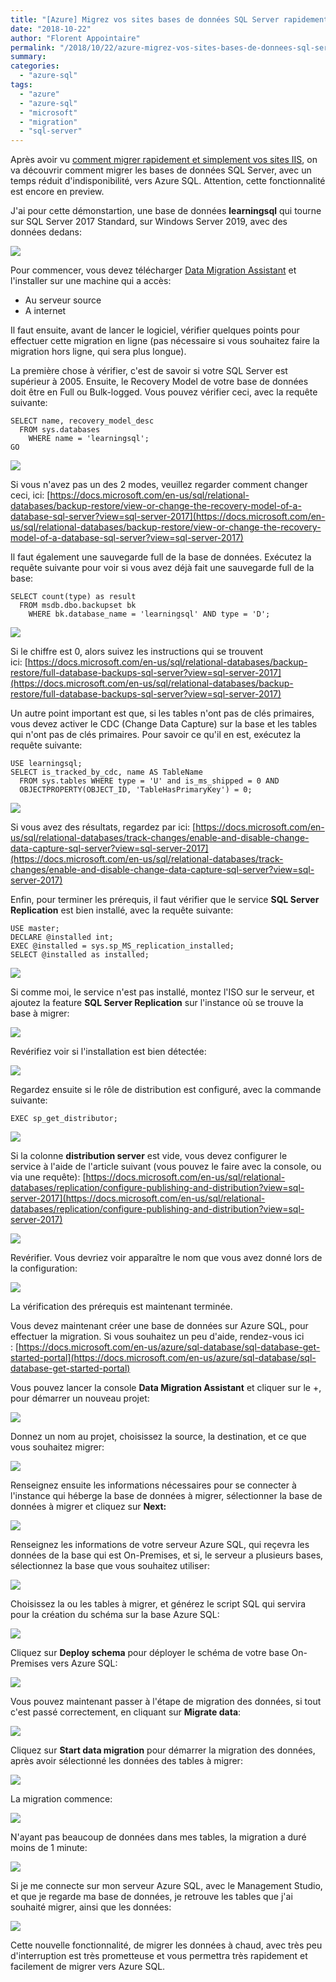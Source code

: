 ```yaml
---
title: "[Azure] Migrez vos sites bases de données SQL Server rapidement et simplement"
date: "2018-10-22"
author: "Florent Appointaire"
permalink: "/2018/10/22/azure-migrez-vos-sites-bases-de-donnees-sql-server-rapidement-et-simplement/"
summary:
categories: 
  - "azure-sql"
tags: 
  - "azure"
  - "azure-sql"
  - "microsoft"
  - "migration"
  - "sql-server"
---
```

Après avoir vu [comment migrer rapidement et simplement vos sites IIS](https://cloudyjourney.fr/2018/10/17/azure-migrez-vos-sites-iis-rapidement-et-simplement/), on va découvrir comment migrer les bases de données SQL Server, avec un temps réduit d'indisponibilité, vers Azure SQL. Attention, cette fonctionnalité est encore en preview.

J'ai pour cette démonstartion, une base de données **learningsql** qui tourne sur SQL Server 2017 Standard, sur Windows Server 2019, avec des données dedans:

![](https://cloudyjourney.fr/wp-content/uploads/2018/10/PaaS-Migration-SQL-01.png)

Pour commencer, vous devez télécharger [Data Migration Assistant](https://www.microsoft.com/en-us/download/details.aspx?id=53595) et l'installer sur une machine qui a accès:

- Au serveur source
- A internet

Il faut ensuite, avant de lancer le logiciel, vérifier quelques points pour effectuer cette migration en ligne (pas nécessaire si vous souhaitez faire la migration hors ligne, qui sera plus longue).

La première chose à vérifier, c'est de savoir si votre SQL Server est supérieur à 2005. Ensuite, le Recovery Model de votre base de données doit être en Full ou Bulk-logged. Vous pouvez vérifier ceci, avec la requête suivante:

```
SELECT name, recovery_model_desc
  FROM sys.databases
    WHERE name = 'learningsql';
GO
```

[![](https://cloudyjourney.fr/wp-content/uploads/2018/10/PaaS-Migration-SQL-02.png)](https://cloudyjourney.fr/wp-content/uploads/2018/10/PaaS-Migration-SQL-02.png)

Si vous n'avez pas un des 2 modes, veuillez regarder comment changer ceci, ici: [https://docs.microsoft.com/en-us/sql/relational-databases/backup-restore/view-or-change-the-recovery-model-of-a-database-sql-server?view=sql-server-2017](https://docs.microsoft.com/en-us/sql/relational-databases/backup-restore/view-or-change-the-recovery-model-of-a-database-sql-server?view=sql-server-2017)

Il faut également une sauvegarde full de la base de données. Exécutez la requête suivante pour voir si vous avez déjà fait une sauvegarde full de la base:

```
SELECT count(type) as result
  FROM msdb.dbo.backupset bk
    WHERE bk.database_name = 'learningsql' AND type = 'D';
```

[![](https://cloudyjourney.fr/wp-content/uploads/2018/10/PaaS-Migration-SQL-03.png)](https://cloudyjourney.fr/wp-content/uploads/2018/10/PaaS-Migration-SQL-03.png)

Si le chiffre est 0, alors suivez les instructions qui se trouvent ici: [https://docs.microsoft.com/en-us/sql/relational-databases/backup-restore/full-database-backups-sql-server?view=sql-server-2017](https://docs.microsoft.com/en-us/sql/relational-databases/backup-restore/full-database-backups-sql-server?view=sql-server-2017)

Un autre point important est que, si les tables n'ont pas de clés primaires, vous devez activer le CDC (Change Data Capture) sur la base et les tables qui n'ont pas de clés primaires. Pour savoir ce qu'il en est, exécutez la requête suivante:

```
USE learningsql;
SELECT is_tracked_by_cdc, name AS TableName
  FROM sys.tables WHERE type = 'U' and is_ms_shipped = 0 AND
  OBJECTPROPERTY(OBJECT_ID, 'TableHasPrimaryKey') = 0;
```

[![](https://cloudyjourney.fr/wp-content/uploads/2018/10/PaaS-Migration-SQL-04.png)](https://cloudyjourney.fr/wp-content/uploads/2018/10/PaaS-Migration-SQL-04.png)

Si vous avez des résultats, regardez par ici: [https://docs.microsoft.com/en-us/sql/relational-databases/track-changes/enable-and-disable-change-data-capture-sql-server?view=sql-server-2017](https://docs.microsoft.com/en-us/sql/relational-databases/track-changes/enable-and-disable-change-data-capture-sql-server?view=sql-server-2017)

Enfin, pour terminer les prérequis, il faut vérifier que le service **SQL Server Replication** est bien installé, avec la requête suivante:

```
USE master;
DECLARE @installed int;
EXEC @installed = sys.sp_MS_replication_installed;
SELECT @installed as installed;
```

[![](https://cloudyjourney.fr/wp-content/uploads/2018/10/PaaS-Migration-SQL-05.png)](https://cloudyjourney.fr/wp-content/uploads/2018/10/PaaS-Migration-SQL-05.png)

Si comme moi, le service n'est pas installé, montez l'ISO sur le serveur, et ajoutez la feature **SQL Server Replication** sur l'instance où se trouve la base à migrer:

[![](https://cloudyjourney.fr/wp-content/uploads/2018/10/PaaS-Migration-SQL-06.png)](https://cloudyjourney.fr/wp-content/uploads/2018/10/PaaS-Migration-SQL-06.png)

Revérifiez voir si l'installation est bien détectée:

[![](https://cloudyjourney.fr/wp-content/uploads/2018/10/PaaS-Migration-SQL-07.png)](https://cloudyjourney.fr/wp-content/uploads/2018/10/PaaS-Migration-SQL-07.png)

Regardez ensuite si le rôle de distribution est configuré, avec la commande suivante:

```
EXEC sp_get_distributor;
```

[![](https://cloudyjourney.fr/wp-content/uploads/2018/10/PaaS-Migration-SQL-08.png)](https://cloudyjourney.fr/wp-content/uploads/2018/10/PaaS-Migration-SQL-08.png)

Si la colonne **distribution server** est vide, vous devez configurer le service à l'aide de l'article suivant (vous pouvez le faire avec la console, ou via une requête): [https://docs.microsoft.com/en-us/sql/relational-databases/replication/configure-publishing-and-distribution?view=sql-server-2017](https://docs.microsoft.com/en-us/sql/relational-databases/replication/configure-publishing-and-distribution?view=sql-server-2017)

[![](https://cloudyjourney.fr/wp-content/uploads/2018/10/PaaS-Migration-SQL-09.png)](https://cloudyjourney.fr/wp-content/uploads/2018/10/PaaS-Migration-SQL-09.png)

Revérifier. Vous devriez voir apparaître le nom que vous avez donné lors de la configuration:

[![](https://cloudyjourney.fr/wp-content/uploads/2018/10/PaaS-Migration-SQL-10.png)](https://cloudyjourney.fr/wp-content/uploads/2018/10/PaaS-Migration-SQL-10.png)

La vérification des prérequis est maintenant terminée.

Vous devez maintenant créer une base de données sur Azure SQL, pour effectuer la migration. Si vous souhaitez un peu d'aide, rendez-vous ici : [https://docs.microsoft.com/en-us/azure/sql-database/sql-database-get-started-portal](https://docs.microsoft.com/en-us/azure/sql-database/sql-database-get-started-portal) 

Vous pouvez lancer la console **Data Migration Assistant** et cliquer sur le +, pour démarrer un nouveau projet:

[![](https://cloudyjourney.fr/wp-content/uploads/2018/10/PaaS-Migration-SQL-11.png)](https://cloudyjourney.fr/wp-content/uploads/2018/10/PaaS-Migration-SQL-11.png)

Donnez un nom au projet, choisissez la source, la destination, et ce que vous souhaitez migrer:

[![](https://cloudyjourney.fr/wp-content/uploads/2018/10/PaaS-Migration-SQL-12.png)](https://cloudyjourney.fr/wp-content/uploads/2018/10/PaaS-Migration-SQL-12.png)

Renseignez ensuite les informations nécessaires pour se connecter à l'instance qui héberge la base de données à migrer, sélectionner la base de données à migrer et cliquez sur **Next:**

[![](https://cloudyjourney.fr/wp-content/uploads/2018/10/PaaS-Migration-SQL-13.png)](https://cloudyjourney.fr/wp-content/uploads/2018/10/PaaS-Migration-SQL-13.png)

Renseignez les informations de votre serveur Azure SQL, qui reçevra les données de la base qui est On-Premises, et si, le serveur a plusieurs bases, sélectionnez la base que vous souhaitez utiliser:

[![](https://cloudyjourney.fr/wp-content/uploads/2018/10/PaaS-Migration-SQL-14.png)](https://cloudyjourney.fr/wp-content/uploads/2018/10/PaaS-Migration-SQL-14.png)

Choisissez la ou les tables à migrer, et générez le script SQL qui servira pour la création du schéma sur la base Azure SQL:

[![](https://cloudyjourney.fr/wp-content/uploads/2018/10/PaaS-Migration-SQL-15.png)](https://cloudyjourney.fr/wp-content/uploads/2018/10/PaaS-Migration-SQL-15.png)

Cliquez sur **Deploy schema** pour déployer le schéma de votre base On-Premises vers Azure SQL:

[![](https://cloudyjourney.fr/wp-content/uploads/2018/10/PaaS-Migration-SQL-16.png)](https://cloudyjourney.fr/wp-content/uploads/2018/10/PaaS-Migration-SQL-16.png)

Vous pouvez maintenant passer à l'étape de migration des données, si tout c'est passé correctement, en cliquant sur **Migrate data**:

[![](https://cloudyjourney.fr/wp-content/uploads/2018/10/PaaS-Migration-SQL-17.png)](https://cloudyjourney.fr/wp-content/uploads/2018/10/PaaS-Migration-SQL-17.png)

Cliquez sur **Start data migration** pour démarrer la migration des données, après avoir sélectionné les données des tables à migrer:

[![](https://cloudyjourney.fr/wp-content/uploads/2018/10/PaaS-Migration-SQL-18.png)](https://cloudyjourney.fr/wp-content/uploads/2018/10/PaaS-Migration-SQL-18.png)

La migration commence:

[![](https://cloudyjourney.fr/wp-content/uploads/2018/10/PaaS-Migration-SQL-19.png)](https://cloudyjourney.fr/wp-content/uploads/2018/10/PaaS-Migration-SQL-19.png)

N'ayant pas beaucoup de données dans mes tables, la migration a duré moins de 1 minute:

[![](https://cloudyjourney.fr/wp-content/uploads/2018/10/PaaS-Migration-SQL-20.png)](https://cloudyjourney.fr/wp-content/uploads/2018/10/PaaS-Migration-SQL-20.png)

Si je me connecte sur mon serveur Azure SQL, avec le Management Studio, et que je regarde ma base de données, je retrouve les tables que j'ai souhaité migrer, ainsi que les données:

[![](https://cloudyjourney.fr/wp-content/uploads/2018/10/PaaS-Migration-SQL-21.png)](https://cloudyjourney.fr/wp-content/uploads/2018/10/PaaS-Migration-SQL-21.png)

Cette nouvelle fonctionnalité, de migrer les données à chaud, avec très peu d'interruption est très prometteuse et vous permettra très rapidement et facilement de migrer vers Azure SQL.

